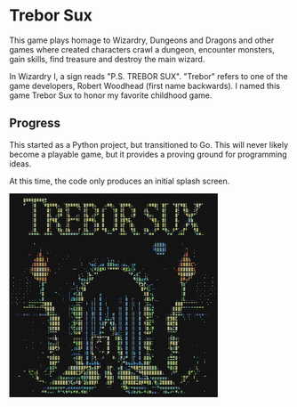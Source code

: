# Trebor Sux

This game plays homage to Wizardry, Dungeons and Dragons and other games 
where created characters crawl a dungeon, encounter monsters, gain skills, 
find treasure and destroy the main wizard.

In Wizardry I, a sign reads "P.S. TREBOR SUX". "Trebor" refers to one of the 
game developers, Robert Woodhead (first name backwards). I named this game 
Trebor Sux to honor my favorite childhood game.

## Progress

This started as a Python project, but transitioned to Go. This will never 
likely become a playable game, but it provides a proving ground for 
programming ideas.

At this time, the code only produces an initial splash screen.

![Trebor Sux splash screen](internal/ts_splash.png)
